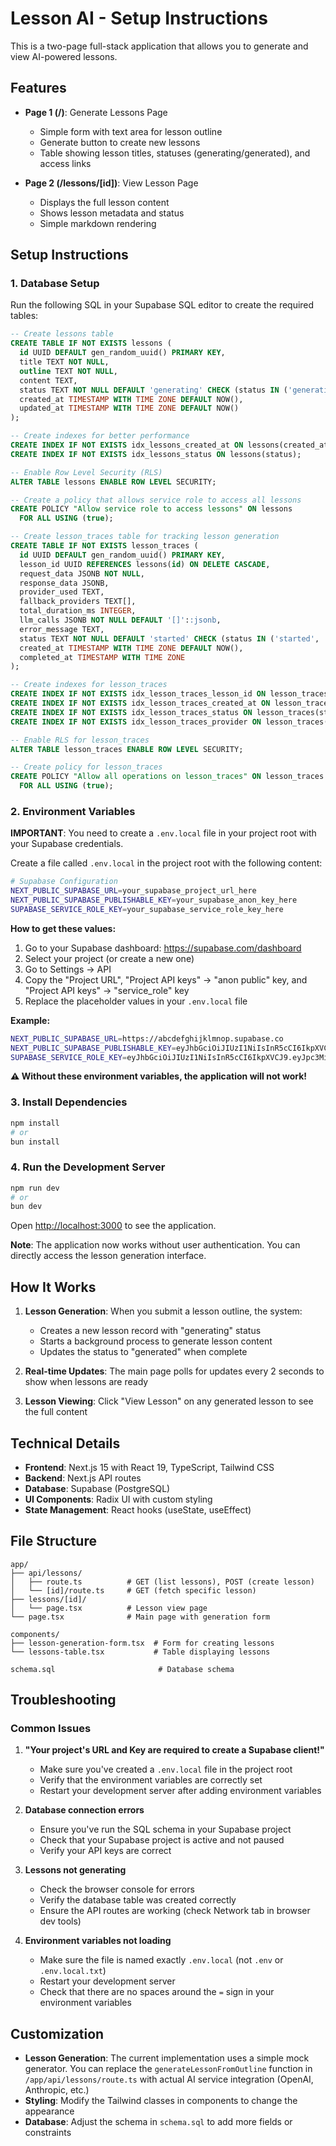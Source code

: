 # Lesson AI - Setup Instructions

This is a two-page full-stack application that allows you to generate and view AI-powered lessons.

## Features

- **Page 1 (/)**: Generate Lessons Page
  - Simple form with text area for lesson outline
  - Generate button to create new lessons
  - Table showing lesson titles, statuses (generating/generated), and access links

- **Page 2 (/lessons/[id])**: View Lesson Page
  - Displays the full lesson content
  - Shows lesson metadata and status
  - Simple markdown rendering

## Setup Instructions

### 1. Database Setup

Run the following SQL in your Supabase SQL editor to create the required tables:

```sql
-- Create lessons table
CREATE TABLE IF NOT EXISTS lessons (
  id UUID DEFAULT gen_random_uuid() PRIMARY KEY,
  title TEXT NOT NULL,
  outline TEXT NOT NULL,
  content TEXT,
  status TEXT NOT NULL DEFAULT 'generating' CHECK (status IN ('generating', 'generated', 'error')),
  created_at TIMESTAMP WITH TIME ZONE DEFAULT NOW(),
  updated_at TIMESTAMP WITH TIME ZONE DEFAULT NOW()
);

-- Create indexes for better performance
CREATE INDEX IF NOT EXISTS idx_lessons_created_at ON lessons(created_at DESC);
CREATE INDEX IF NOT EXISTS idx_lessons_status ON lessons(status);

-- Enable Row Level Security (RLS)
ALTER TABLE lessons ENABLE ROW LEVEL SECURITY;

-- Create a policy that allows service role to access all lessons
CREATE POLICY "Allow service role to access lessons" ON lessons
  FOR ALL USING (true);

-- Create lesson_traces table for tracking lesson generation
CREATE TABLE IF NOT EXISTS lesson_traces (
  id UUID DEFAULT gen_random_uuid() PRIMARY KEY,
  lesson_id UUID REFERENCES lessons(id) ON DELETE CASCADE,
  request_data JSONB NOT NULL,
  response_data JSONB,
  provider_used TEXT,
  fallback_providers TEXT[],
  total_duration_ms INTEGER,
  llm_calls JSONB NOT NULL DEFAULT '[]'::jsonb,
  error_message TEXT,
  status TEXT NOT NULL DEFAULT 'started' CHECK (status IN ('started', 'completed', 'failed')),
  created_at TIMESTAMP WITH TIME ZONE DEFAULT NOW(),
  completed_at TIMESTAMP WITH TIME ZONE
);

-- Create indexes for lesson_traces
CREATE INDEX IF NOT EXISTS idx_lesson_traces_lesson_id ON lesson_traces(lesson_id);
CREATE INDEX IF NOT EXISTS idx_lesson_traces_created_at ON lesson_traces(created_at DESC);
CREATE INDEX IF NOT EXISTS idx_lesson_traces_status ON lesson_traces(status);
CREATE INDEX IF NOT EXISTS idx_lesson_traces_provider ON lesson_traces(provider_used);

-- Enable RLS for lesson_traces
ALTER TABLE lesson_traces ENABLE ROW LEVEL SECURITY;

-- Create policy for lesson_traces
CREATE POLICY "Allow all operations on lesson_traces" ON lesson_traces
  FOR ALL USING (true);
```

### 2. Environment Variables

**IMPORTANT**: You need to create a `.env.local` file in your project root with your Supabase credentials.

Create a file called `.env.local` in the project root with the following content:

```bash
# Supabase Configuration
NEXT_PUBLIC_SUPABASE_URL=your_supabase_project_url_here
NEXT_PUBLIC_SUPABASE_PUBLISHABLE_KEY=your_supabase_anon_key_here
SUPABASE_SERVICE_ROLE_KEY=your_supabase_service_role_key_here
```

**How to get these values:**

1. Go to your Supabase dashboard: https://supabase.com/dashboard
2. Select your project (or create a new one)
3. Go to Settings → API
4. Copy the "Project URL", "Project API keys" → "anon public" key, and "Project API keys" → "service_role" key
5. Replace the placeholder values in your `.env.local` file

**Example:**
```bash
NEXT_PUBLIC_SUPABASE_URL=https://abcdefghijklmnop.supabase.co
NEXT_PUBLIC_SUPABASE_PUBLISHABLE_KEY=eyJhbGciOiJIUzI1NiIsInR5cCI6IkpXVCJ9.eyJpc3MiOiJzdXBhYmFzZSIsInJlZiI6ImFiY2RlZmdoaWprbG1ub3AiLCJyb2xlIjoiYW5vbiIsImlhdCI6MTY5ODc2ODAwMCwiZXhwIjoyMDE0MzQ0MDAwfQ.example_key_here
SUPABASE_SERVICE_ROLE_KEY=eyJhbGciOiJIUzI1NiIsInR5cCI6IkpXVCJ9.eyJpc3MiOiJzdXBhYmFzZSIsInJlZiI6ImFiY2RlZmdoaWprbG1ub3AiLCJyb2xlIjoic2VydmljZV9yb2xlIiwiaWF0IjoxNjk4NzY4MDAwLCJleHAiOjIwMTQzNDQwMDB9.example_service_key_here
```

**⚠️ Without these environment variables, the application will not work!**

### 3. Install Dependencies

```bash
npm install
# or
bun install
```

### 4. Run the Development Server

```bash
npm run dev
# or
bun dev
```

Open [http://localhost:3000](http://localhost:3000) to see the application.

**Note**: The application now works without user authentication. You can directly access the lesson generation interface.

## How It Works

1. **Lesson Generation**: When you submit a lesson outline, the system:
   - Creates a new lesson record with "generating" status
   - Starts a background process to generate lesson content
   - Updates the status to "generated" when complete

2. **Real-time Updates**: The main page polls for updates every 2 seconds to show when lessons are ready

3. **Lesson Viewing**: Click "View Lesson" on any generated lesson to see the full content

## Technical Details

- **Frontend**: Next.js 15 with React 19, TypeScript, Tailwind CSS
- **Backend**: Next.js API routes
- **Database**: Supabase (PostgreSQL)
- **UI Components**: Radix UI with custom styling
- **State Management**: React hooks (useState, useEffect)

## File Structure

```
app/
├── api/lessons/
│   ├── route.ts          # GET (list lessons), POST (create lesson)
│   └── [id]/route.ts     # GET (fetch specific lesson)
├── lessons/[id]/
│   └── page.tsx          # Lesson view page
└── page.tsx              # Main page with generation form

components/
├── lesson-generation-form.tsx  # Form for creating lessons
└── lessons-table.tsx           # Table displaying lessons

schema.sql                       # Database schema
```

## Troubleshooting

### Common Issues

1. **"Your project's URL and Key are required to create a Supabase client!"**
   - Make sure you've created a `.env.local` file in the project root
   - Verify that the environment variables are correctly set
   - Restart your development server after adding environment variables

2. **Database connection errors**
   - Ensure you've run the SQL schema in your Supabase project
   - Check that your Supabase project is active and not paused
   - Verify your API keys are correct

3. **Lessons not generating**
   - Check the browser console for errors
   - Verify the database table was created correctly
   - Ensure the API routes are working (check Network tab in browser dev tools)

4. **Environment variables not loading**
   - Make sure the file is named exactly `.env.local` (not `.env` or `.env.local.txt`)
   - Restart your development server
   - Check that there are no spaces around the `=` sign in your environment variables

## Customization

- **Lesson Generation**: The current implementation uses a simple mock generator. You can replace the `generateLessonFromOutline` function in `/app/api/lessons/route.ts` with actual AI service integration (OpenAI, Anthropic, etc.)
- **Styling**: Modify the Tailwind classes in components to change the appearance
- **Database**: Adjust the schema in `schema.sql` to add more fields or constraints
